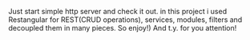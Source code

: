 Just start simple http server and check it out.
	in this project i used Restangular for REST(CRUD operations), services, modules, filters and decoupled them in many pieces.
So enjoy!) And t.y. for you attention!
